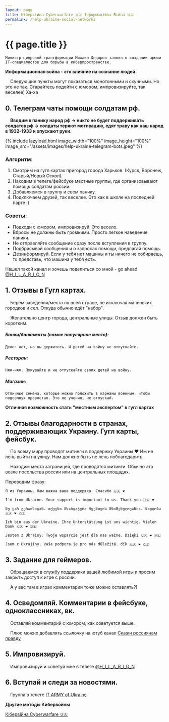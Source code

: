 ```yaml
---
layout: page
title: Кібервійна Cyberwarfare 🇺🇦 Інформаційна Війна 🇺🇦
permalink: /help-ukraine-social-networks
---
```



<h1 itemprop="name">{{ page.title }}</h1>

`Министр цифровой трансформации Михаил Федоров заявил о создании армии IT-специалистов для борьбы в киберпространстве.`

**Информационная война - это влияние на сознание людей.**

&nbsp;&nbsp;&nbsp; Следующие пункты могут показаться монотонными и скучными. Но это не так.
Старайтесь подойти с юмором, импровизируйте, так веселее) Ха-ха

## 0. Телеграм чаты помощи солдатам рф.

&nbsp;&nbsp;&nbsp; **Вводим в панику народ рф -> никто не будет поддерживать солдатов рф -> солдаты теряют мотивацию, едят траву как наш народ в 1932-1933 и опускают руки.**

{% include lazyload.html image_width="100%" image_height="100%" image_src="/assets/images/help-ukraine-telegram-bots.jpeg" %}

### Алгоритм:
1. Смотрим на гугл картах пригород города Харьков. (Курск, Воронеж, Старый/Новый Оскол).
2. Находим в телеге/фейсбуке местные группы, где организовывают помощь солдатам россии.
3. Добавляемся в группу и сеем панику.
4. Подключаем друзей, так веселее. Это как в школе на последней парте :)

### Советы:
* Подходи с юмором, импровизируй. Это весело.
* Вбросы не должны быть громкими. Просто легкое наведение паники.
* Не отправляйте сообщение сразу после вступления в группу.
* Подбрасывай сообщения и о запросах помощи, предлагай помощь.
* Дезинформируй. Если у тебя нет машины и ты ничего не собираешь, то представь, что машина у тебя есть.

Нашел такой канал и хочешь поделиться со мной - go ahead <a target="_blank" href="https://t.me/H_I_L_A_R_I_O_N">@H_I_L_A_R_I_O_N</a>

## 1. Отзывы в Гугл картах.

&nbsp;&nbsp;&nbsp; Берем заведения/места по всей стране, не исключая маленьких городков и сел. Откуда обычно идёт "набор".

&nbsp;&nbsp;&nbsp; Желательно центр города, центральные улицы. Отзыв должен быть коротким.

##### Банки/банкоматы (самое популярное место):
`Денег нет, но вы держитесь. И детей на войну не отпускайте.`

##### Ресторан:
`Ням-ням. Покушайте и не отпускайте своих детей на войну.`

##### Магазин:
`Отличные семена, которые можно положить в карманы военным, чтобы подсолнух проростал. Это не учения, не отпускай.`

**Отличная возможность стать "местным экспертом" в гугл картах**

## 2. Отзывы благодарности в странах, поддерживающих Украину. Гугл карты, фейсбук.

&nbsp;&nbsp;&nbsp; По всему миру проводят митинги в поддержку Украины ❤️ Им не лень выйти на улицу. Нам должно быть не лень поблагодарить.

&nbsp;&nbsp;&nbsp; Находим места заграницей, где проводятся митинги. 
Обычно это возле посольства россии или на центральных площадях.

Переводим фразу:

`Я из Украины. Нам важна ваша поддержка. Спасибо 🇺🇦 ❤️`

`I'm from Ukraine. Your support is important to us. Thank you 🇺🇦 ❤️ `

`მე ვარ უკრაინიდან. თქვენი მხარდაჭერა ჩვენთვის მნიშვნელოვანია. მადლობა 🇺🇦 ❤️ 🇬🇪`

`Ich bin aus der Ukraine. Ihre Unterstützung ist uns wichtig. Vielen Dank 🇺🇦 ❤️ 🇩🇪`

`Jestem z Ukrainy. Twoje wsparcie jest dla nas ważne. Dzięki 🇺🇦 ❤️ 🇵🇱`

`Jsem z Ukrajiny. Vaše podpora je pro nás důležitá. dík 🇺🇦 ❤️ 🇨🇿`

## 3. Задание для геймеров.

&nbsp;&nbsp;&nbsp; Обращаемся в службу поддержки вашей любимой игры и просим закрыть доступ к игре с россии.

&nbsp;&nbsp;&nbsp; А у вас там в играх комментарии тоже можно оставлять?)

## 4. Осведомляй. Комментарии в фейсбуке, одноклассниках, вк.

&nbsp;&nbsp;&nbsp; Оставляй комментарий с юмором, как советуется выше.

&nbsp;&nbsp;&nbsp; Плюс можно добавлять ссылочку на ютуб канал
<a target="_blank" href="https://www.youtube.com/channel/UCEh2uMjzAMgznh4U5bnl6Ag">Скажи россиянам правду</a>

## 5. Импровизируй.

&nbsp;&nbsp;&nbsp; Импровизируй и советуй мне в телеге
<a target="_blank" href="https://t.me/H_I_L_A_R_I_O_N">@H_I_L_A_R_I_O_N</a>

## 6. Вступай и следи за новостями.

&nbsp;&nbsp;&nbsp; Группа в телеге <a target="_blank" href="https://t.me/itarmyofukraine2022">IT ARMY of Ukraine</a>

**Другие методы Кибервойны**

<a target="_blank" href="/help-ukraine">Кібервійна Cyberwarfare 🇺🇦</a>

